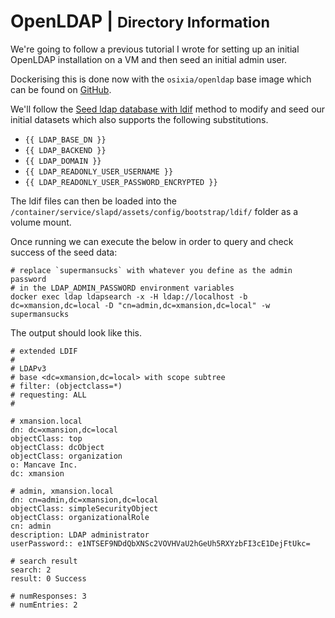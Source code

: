 # OpenLDAP | <small>Directory Information</small>

We're going to follow a previous tutorial I wrote for setting up an initial OpenLDAP installation on a VM and then seed an initial admin user.

Dockerising this is done now with the `osixia/openldap` base image which can be found on [GitHub](https://github.com/osixia/docker-openldap).

We'll follow the [Seed ldap database with ldif](https://github.com/osixia/docker-openldap#seed-ldap-database-with-ldif) method to modify and seed our initial datasets which also supports the following substitutions.

* `{{ LDAP_BASE_DN }}`
* `{{ LDAP_BACKEND }}`
* `{{ LDAP_DOMAIN }}`
* `{{ LDAP_READONLY_USER_USERNAME }}`
* `{{ LDAP_READONLY_USER_PASSWORD_ENCRYPTED }}`

The ldif files can then be loaded into the `/container/service/slapd/assets/config/bootstrap/ldif/` folder as a volume mount.

Once running we can execute the below in order to query and check success of the seed data:

```
# replace `supermansucks` with whatever you define as the admin password
# in the LDAP_ADMIN_PASSWORD environment variables
docker exec ldap ldapsearch -x -H ldap://localhost -b dc=xmansion,dc=local -D "cn=admin,dc=xmansion,dc=local" -w supermansucks
```

The output should look like this.

```
# extended LDIF
#
# LDAPv3
# base <dc=xmansion,dc=local> with scope subtree
# filter: (objectclass=*)
# requesting: ALL
#

# xmansion.local
dn: dc=xmansion,dc=local
objectClass: top
objectClass: dcObject
objectClass: organization
o: Mancave Inc.
dc: xmansion

# admin, xmansion.local
dn: cn=admin,dc=xmansion,dc=local
objectClass: simpleSecurityObject
objectClass: organizationalRole
cn: admin
description: LDAP administrator
userPassword:: e1NTSEF9NDdQbXNSc2VOVHVaU2hGeUh5RXYzbFI3cE1DejFtUkc=

# search result
search: 2
result: 0 Success

# numResponses: 3
# numEntries: 2
```